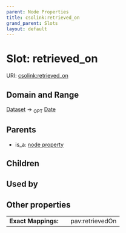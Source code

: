 ```yaml
---
parent: Node Properties
title: csolink:retrieved_on
grand_parent: Slots
layout: default
---
```


# Slot: retrieved_on




URI: [csolink:retrieved_on](https://w3id.org/csolink/vocab/retrieved_on)

## Domain and Range

[Dataset](Dataset.md) ->  <sub>OPT</sub> [Date](types/Date.md)

## Parents

 *  is_a: [node property](node_property.md)

## Children


## Used by


## Other properties

|  |  |  |
| --- | --- | --- |
| **Exact Mappings:** | | pav:retrievedOn |

